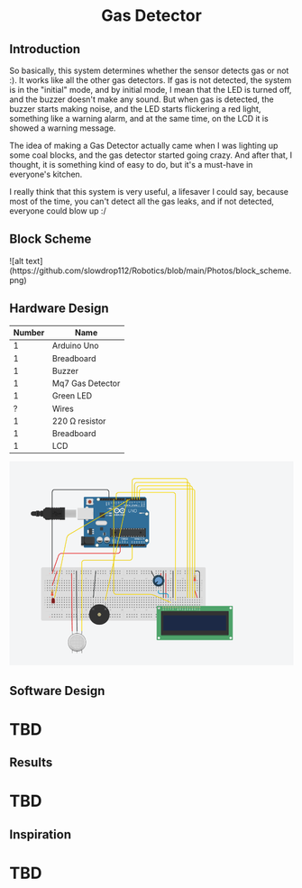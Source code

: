 <h1 align = "center" > Gas Detector </h1>

<p>
<h2>Introduction</h2>
So basically, this system determines whether the sensor detects gas or not :).
It works like all the other gas detectors. If gas is not detected, the system is in the "initial" mode, and by initial mode, I mean that the LED is turned off, and the buzzer doesn't make any sound.
But when gas is detected, the buzzer starts making noise, and the LED starts flickering a red light, something like a warning alarm, and at the same time, on the LCD it is showed a warning message.

<p> </p> 
The idea of making a Gas Detector actually came when I was lighting up some coal blocks, and the gas detector started going crazy. And after that, I thought, it is something kind of easy to do, but it's a must-have in everyone's kitchen. 

<p> </p> 
I really think that this system is very useful, a lifesaver I could say, because most of the time, you can't detect all the gas leaks, and if not detected, everyone could blow up :/
</p>


<p>
<h2>Block Scheme</h2>
![alt text](https://github.com/slowdrop112/Robotics/blob/main/Photos/block_scheme.png)
</p>


<p>
<h2>Hardware Design</h2>

| Number  | Name |
| ------------- | ------------- |
| 1  | Arduino Uno  |
| 1  | Breadboard  |
| 1  | Buzzer |
| 1  | Mq7 Gas Detector  |
| 1  | Green LED  |
| ?  | Wires  |
| 1  | 220 Ω resistor  |
| 1  | Breadboard  |
| 1  | LCD  |

![alt text](https://github.com/slowdrop112/Robotics/blob/main/Photos/scheme.png)

</p>


<p>
<h2>Software Design</h2>
  <h1>TBD</h1>
</p>



<p>
<h2>Results</h2>
  <h1>TBD</h1>
</p>


<p>
<h2>Inspiration</h2>
  <h1>TBD</h1>
</p>



